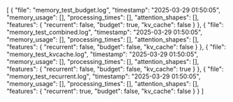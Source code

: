 [
  {
    "file": "memory_test_budget.log",
    "timestamp": "2025-03-29 01:50:05",
    "memory_usage": [],
    "processing_times": [],
    "attention_shapes": [],
    "features": {
      "recurrent": false,
      "budget": true,
      "kv_cache": false
    }
  },
  {
    "file": "memory_test_combined.log",
    "timestamp": "2025-03-29 01:50:05",
    "memory_usage": [],
    "processing_times": [],
    "attention_shapes": [],
    "features": {
      "recurrent": false,
      "budget": false,
      "kv_cache": false
    }
  },
  {
    "file": "memory_test_kvcache.log",
    "timestamp": "2025-03-29 01:50:05",
    "memory_usage": [],
    "processing_times": [],
    "attention_shapes": [],
    "features": {
      "recurrent": false,
      "budget": false,
      "kv_cache": true
    }
  },
  {
    "file": "memory_test_recurrent.log",
    "timestamp": "2025-03-29 01:50:05",
    "memory_usage": [],
    "processing_times": [],
    "attention_shapes": [],
    "features": {
      "recurrent": true,
      "budget": false,
      "kv_cache": false
    }
  }
]